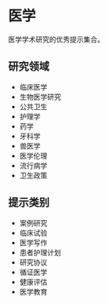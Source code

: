 # 医学

医学学术研究的优秀提示集合。

## 研究领域
- 临床医学
- 生物医学研究
- 公共卫生
- 护理学
- 药学
- 牙科学
- 兽医学
- 医学伦理
- 流行病学
- 卫生政策

## 提示类别
- 案例研究
- 临床试验
- 医学写作
- 患者护理计划
- 研究协议
- 循证医学
- 健康评估
- 医学教育